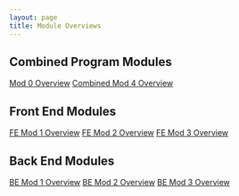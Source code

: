 ```yaml
---
layout: page
title: Module Overviews
---
```


## Combined Program Modules

<section>
<a href="/module_overviews/mod0.html" class="btn btn-dark">Mod 0 Overview</a>
<a href="/module_overviews/combined_mod4.html" class="btn btn-dark">Combined Mod 4 Overview</a>
</section>

## Front End Modules

<section>
  <a href="/module_overviews/fe_mod1.html" class="btn btn-dark">FE Mod 1 Overview</a>
  <a href="/module_overviews/fe_mod2.html" class="btn btn-dark">FE Mod 2 Overview</a>
  <a href="/module_overviews/fe_mod3.html" class="btn btn-dark">FE Mod 3 Overview</a>
</section>

## Back End Modules

<section>
  <a href="/module_overviews/be_mod1.html" class="btn btn-dark">BE Mod 1 Overview</a>
  <a href="/module_overviews/be_mod2.html" class="btn btn-dark">BE Mod 2 Overview</a>
  <a href="/module_overviews/be_mod3.html" class="btn btn-dark">BE Mod 3 Overview</a>
</section>
